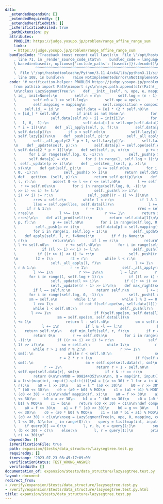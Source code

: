 ```yaml
---
data:
  _extendedDependsOn: []
  _extendedRequiredBy: []
  _extendedVerifiedWith: []
  _isVerificationFailed: true
  _pathExtension: py
  attributes:
    PROBLEM: https://judge.yosupo.jp/problem/range_affine_range_sum
    links:
    - https://judge.yosupo.jp/problem/range_affine_range_sum
  bundledCode: "Traceback (most recent call last):\n  File \"/opt/hostedtoolcache/Python/3.11.4/x64/lib/python3.11/site-packages/onlinejudge_verify/documentation/build.py\"\
    , line 71, in _render_source_code_stat\n    bundled_code = language.bundle(stat.path,\
    \ basedir=basedir, options={'include_paths': [basedir]}).decode()\n          \
    \         ^^^^^^^^^^^^^^^^^^^^^^^^^^^^^^^^^^^^^^^^^^^^^^^^^^^^^^^^^^^^^^^^^^^^^^^^^^^^^^^^^\n\
    \  File \"/opt/hostedtoolcache/Python/3.11.4/x64/lib/python3.11/site-packages/onlinejudge_verify/languages/python.py\"\
    , line 108, in bundle\n    raise NotImplementedError\nNotImplementedError\n"
  code: "# verification-helper: PROBLEM https://judge.yosupo.jp/problem/range_affine_range_sum\n\
    from pathlib import Path\nimport sys\n\nsys.path.append(str(Path(__file__).resolve().parent.parent.parent.parent))\n\
    \n\nclass LazySegmentTree:\n    def __init__(self, n, ope, e, mapping, composition,\
    \ id_, init=None):\n        self.n = n\n        self.log = (n - 1).bit_length()\n\
    \        self.n0 = 1 << self.log\n        self.ope = ope\n        self.e = e\n\
    \        self.mapping = mapping\n        self.composition = composition\n    \
    \    self.id_ = id_\n        self.data = [e] * (2 * self.n0)\n        self.lazy\
    \ = [id_] * self.n0\n        if init is not None:\n            for i in range(n):\n\
    \                self.data[self.n0 + i] = init[i]\n            for i in range(self.n0\
    \ - 1, 0, -1):\n                self.data[i] = self.ope(self.data[2 * i], self.data[2\
    \ * i + 1])\n\n    def _all_apply(self, p, f):\n        self.data[p] = self.mapping(f,\
    \ self.data[p])\n        if p < self.n0:\n            self.lazy[p] = self.composition(f,\
    \ self.lazy[p])\n\n    def _push(self, p):\n        self._all_apply(2 * p, self.lazy[p])\n\
    \        self._all_apply(2 * p + 1, self.lazy[p])\n        self.lazy[p] = self.id_\n\
    \n    def _update(self, p):\n        self.data[p] = self.ope(self.data[2 * p],\
    \ self.data[2 * p + 1])\n\n    def set(self, p, x):\n        p += self.n0\n  \
    \      for i in range(self.log, 0, -1):\n            self._push(p >> i)\n\n  \
    \      self.data[p] = x\n        for i in range(1, self.log + 1):\n          \
    \  self._update(p >> i)\n\n    def __setitem__(self, p, x):\n        self.set(p,\
    \ x)\n\n    def get(self, p):\n        p += self.n0\n        for i in range(self.log,\
    \ 0, -1):\n            self._push(p >> i)\n        return self.data[p]\n\n   \
    \ def __getitem__(self, p):\n        return self.get(p)\n\n    def prod(self,\
    \ l, r):\n        assert 0 <= l <= r <= self.n0\n        l += self.n0\n      \
    \  r += self.n0\n\n        for i in range(self.log, 0, -1):\n            if ((l\
    \ >> i) << i) != l:\n                self._push(l >> i)\n            if ((r >>\
    \ i) << i) != r:\n                self._push((r - 1) >> i)\n\n        lles = self.e\n\
    \        rres = self.e\n        while l < r:\n            if l & 1:\n        \
    \        lles = self.ope(lles, self.data[l])\n                l += 1\n       \
    \     if r & 1:\n                r -= 1\n                rres = self.ope(self.data[r],\
    \ rres)\n            l >>= 1\n            r >>= 1\n        return self.ope(lles,\
    \ rres)\n\n    def all_prod(self):\n        return self.data[1]\n\n    def _apply(self,\
    \ p, f):\n        p += self.n0\n        for i in range(self.log, 0, -1):\n   \
    \         self._push(p >> i)\n        self.data[p] = self.mapping(f, self.data[p])\n\
    \        for i in range(1, self.log + 1):\n            self._update(p >> i)\n\n\
    \    def apply(self, l, r, f=None):\n        if f is None:\n            self._apply(l,\
    \ r)\n            return\n\n        if l == r:\n            return\n\n       \
    \ l += self.n0\n        r += self.n0\n\n        for i in range(self.log, 0, -1):\n\
    \            if ((l >> i) << i) != l:\n                self._push(l >> i)\n  \
    \          if ((r >> i) << i) != r:\n                self._push((r - 1) >> i)\n\
    \n        l2 = l\n        r2 = r\n        while l < r:\n            if l & 1:\n\
    \                self._all_apply(l, f)\n                l += 1\n            if\
    \ r & 1:\n                r -= 1\n                self._all_apply(r, f)\n    \
    \        l >>= 1\n            r >>= 1\n\n        l = l2\n        r = r2\n\n  \
    \      for i in range(1, self.log + 1):\n            if ((l >> i) << i) != l:\n\
    \                self._update(l >> i)\n            if ((r >> i) << i) != r:\n\
    \                self._update((r - 1) >> i)\n\n    def max_right(self, l, f):\n\
    \        if l == self.n:\n            return self.n\n        l += self.n0\n  \
    \      for i in range(self.log, 0, -1):\n            self._push(l >> i)\n\n  \
    \      sm = self.e\n        while 1:\n            while l % 2 == 0:\n        \
    \        l >>= 1\n            if not f(self.ope(sm, self.data[l])):\n        \
    \        while l < self.n0:\n                    self._push(l)\n             \
    \       l <<= 1\n                    if f(self.ope(sm, self.data[l])):\n     \
    \                   sm = self.ope(sm, self.data[l])\n                        l\
    \ += 1\n                return l - self.n0\n            sm = self.ope(sm, self.data[l])\n\
    \            l += 1\n            if l & -l == l:\n                break\n    \
    \    return self.n\n\n    def min_left(self, r, f):\n        if r == 0:\n    \
    \        return 0\n        r += self.n0\n\n        for i in range(self.log, 0,\
    \ -1):\n            if ((r >> i) << i) != r:\n                self._push((r -\
    \ 1) >> i)\n\n        sm = self.e\n        while 1:\n            r -= 1\n    \
    \        while r > 1 and r % 2:\n                r >>= 1\n            if not f(self.ope(self.data[r],\
    \ sm)):\n                while r < self.n0:\n                    self._push(r)\n\
    \                    r = 2 * r + 1\n                    if f(self.ope(self.data[r],\
    \ sm)):\n                        sm = self.ope(self.data[r], sm)\n           \
    \             r -= 1\n                return r + 1 - self.n0\n            sm =\
    \ self.ope(self.data[r], sm)\n            if r & -r == r:\n                break\n\
    \        return 0\n\n\nMOD = 998244353\n\n\nn, Q = map(int, input().split())\n\
    A = list(map(int, input().split()))\nA = [(a << 30) + 1 for a in A]\n\n\ndef ope(l,\
    \ r):\n    a0 = l >> 30\n    a1 = l ^ (a0 << 30)\n    b0 = r >> 30\n    b1 = r\
    \ ^ (b0 << 30)\n    c0 = (a0 + b0) % MOD\n    c1 = (a1 + b1) % MOD\n    return\
    \ (c0 << 30) + c1\n\n\ndef mapping(f, x):\n    a0 = f >> 30\n    a1 = f ^ (a0\
    \ << 30)\n    b0 = x >> 30\n    b1 = x ^ (b0 << 30)\n    c0 = (a0 * b0 + a1 *\
    \ b1) % MOD\n    c1 = b1\n    return (c0 << 30) + c1\n\n\ndef composition(f, g):\n\
    \    a0 = f >> 30\n    a1 = f ^ (a0 << 30)\n    b0 = g >> 30\n    b1 = g ^ (b0\
    \ << 30)\n    c0 = (a0 * b0) % MOD\n    c1 = (a0 * b1 + a1) % MOD\n    return\
    \ (c0 << 30) + c1\n\n\nseg = LazySegmentTree(n, ope, 0, mapping, composition,\
    \ 1 << 30, A)\nfor _ in range(Q):\n    query = list(map(int, input().split()))\n\
    \    if query[0] == 0:\n        l, r, b, c = query[1:]\n        seg.apply(l, r,\
    \ (b << 30) + c)\n    else:\n        l, r = query[1:]\n        print(seg.prod(l,\
    \ r) >> 30)\n"
  dependsOn: []
  isVerificationFile: true
  path: expansion/$tests/data_structure/lazysegtree.test.py
  requiredBy: []
  timestamp: '2023-07-23 08:45:17+09:00'
  verificationStatus: TEST_WRONG_ANSWER
  verifiedWith: []
documentation_of: expansion/$tests/data_structure/lazysegtree.test.py
layout: document
redirect_from:
- /verify/expansion/$tests/data_structure/lazysegtree.test.py
- /verify/expansion/$tests/data_structure/lazysegtree.test.py.html
title: expansion/$tests/data_structure/lazysegtree.test.py
---
```

